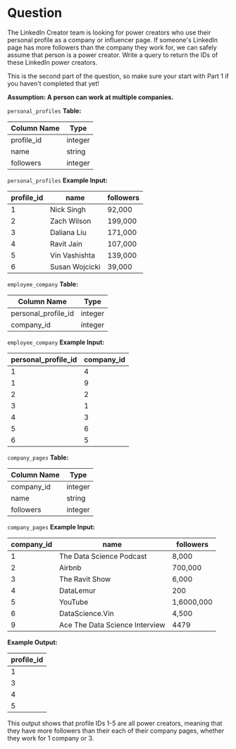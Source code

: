 # Question
The LinkedIn Creator team is looking for power creators who use their personal profile as a company or influencer page. If someone's LinkedIn page has more followers than the company they work for, we can safely assume that person is a power creator. Write a query to return the IDs of these LinkedIn power creators.

This is the second part of the question, so make sure your start with Part 1 if you haven't completed that yet!

**Assumption: A person can work at multiple companies.**

`personal_profiles` **Table:**

|Column Name|	Type|
|------|----|
|profile_id|	integer|
|name	|string|
|followers	|integer|

`personal_profiles` **Example Input:**

|profile_id|	name|	followers|
|-----|----|----|
|1|	Nick Singh|	92,000|
|2|	Zach Wilson	|199,000|
|3|	Daliana Liu|	171,000|
|4|	Ravit Jain|	107,000|
|5|	Vin Vashishta	|139,000|
|6|	Susan Wojcicki|	39,000|

`employee_company` **Table:**

|Column Name|	Type|
|-----|----|
|personal_profile_id|	integer|
|company_id	|integer|

`employee_company` **Example Input:**

|personal_profile_id|	company_id|
|------|----|
|1|	4|
|1	|9|
|2|	2|
|3	|1|
|4|	3|
|5|	6|
|6|	5|

`company_pages` **Table:**

|Column Name	|Type|
|-----|-----|
|company_id|	integer|
|name|	string|
|followers|	integer|

`company_pages` **Example Input:**

|company_id	|name|	followers|
|----|----|----|
|1	|The Data Science Podcast|	8,000|
|2	|Airbnb	|700,000|
|3	|The Ravit Show	|6,000|
|4	|DataLemur|	200|
|5	|YouTube	|1,6000,000|
|6	|DataScience.Vin|	4,500|
|9	|Ace The Data Science Interview	|4479|

**Example Output:**

|profile_id|
|------|
|1|
|3|
|4|
|5|

This output shows that profile IDs 1-5 are all power creators, meaning that they have more followers than their each of their company pages, whether they work for 1 company or 3.
